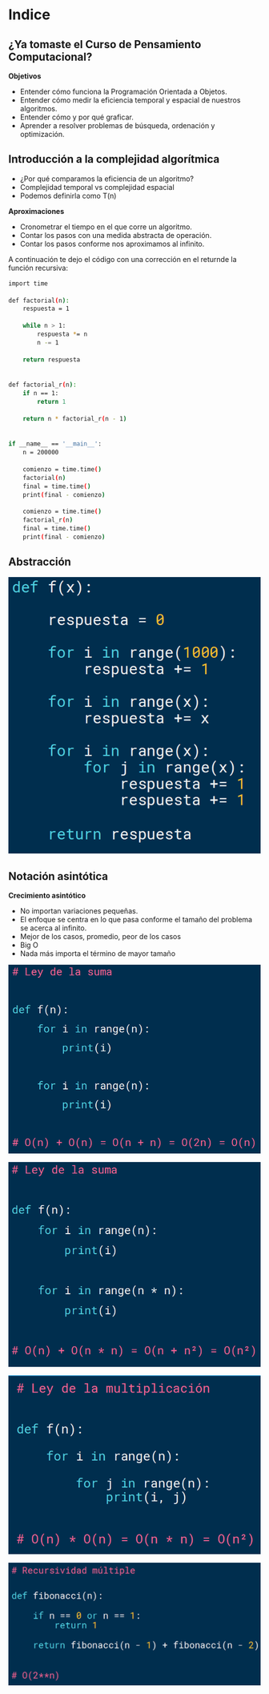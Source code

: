 # Indice

## ¿Ya tomaste el Curso de Pensamiento Computacional?

**Objetivos**

* Entender cómo funciona la Programación Orientada a Objetos.
* Entender cómo medir la eficiencia temporal y espacial de nuestros algoritmos.
* Entender cómo y por qué graficar.
* Aprender a resolver problemas de búsqueda, ordenación y optimización.

## Introducción a la complejidad algorítmica

* ¿Por qué comparamos la eficiencia de un algoritmo?
* Complejidad temporal vs complejidad espacial
* Podemos definirla como T(n)

**Aproximaciones**

* Cronometrar el tiempo en el que corre un algoritmo.
* Contar los pasos con una medida abstracta de operación.
* Contar los pasos conforme nos aproximamos al infinito.

A continuación te dejo el código con una corrección en el returnde la función recursiva:

```sh
import time

def factorial(n):
    respuesta = 1

    while n > 1:
        respuesta *= n
        n -= 1

    return respuesta


def factorial_r(n):
    if n == 1:
        return 1

    return n * factorial_r(n - 1)


if __name__ == '__main__':
    n = 200000

    comienzo = time.time()
    factorial(n)
    final = time.time()
    print(final - comienzo)

    comienzo = time.time()
    factorial_r(n)
    final = time.time()
    print(final - comienzo)
```

## Abstracción

![alt text](image.png)

## Notación asintótica

**Crecimiento asintótico**

* No importan variaciones pequeñas.
* El enfoque se centra en lo que pasa conforme el tamaño del problema se acerca al infinito.
* Mejor de los casos, promedio, peor de los casos
* Big O
* Nada más importa el término de mayor tamaño

![alt text](image-1.png)

![alt text](image-2.png)

![alt text](image-3.png)

![alt text](image-4.png)